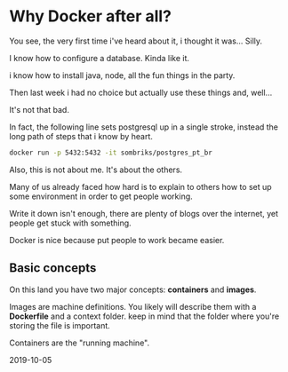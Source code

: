 # Why Docker after all?

You see, the very first time i've heard about it, i thought it was... Silly.

I know how to configure a database. Kinda like it.

i know how to install java, node, all the fun things in the party.

Then last week i had no choice but actually use these things and, well...

It's not that bad.

In fact, the following line sets postgresql up in a single stroke, instead the
long path of steps that i know by heart.

```bash
docker run -p 5432:5432 -it sombriks/postgres_pt_br
```

Also, this is not about me. It's about the others.

Many of us already faced how hard is to explain to others how to set up some
environment in order to get people working.

Write it down isn't enough, there are plenty of blogs over the internet, yet
people get stuck with something.

Docker is nice because put people to work became easier.

## Basic concepts

On this land you have two major concepts: **containers** and **images**.

Images are machine definitions. You likely will describe them with a **Dockerfile**
and a context folder. keep in mind that the folder where you're storing the file
is important.

Containers are the "running machine".




2019-10-05
